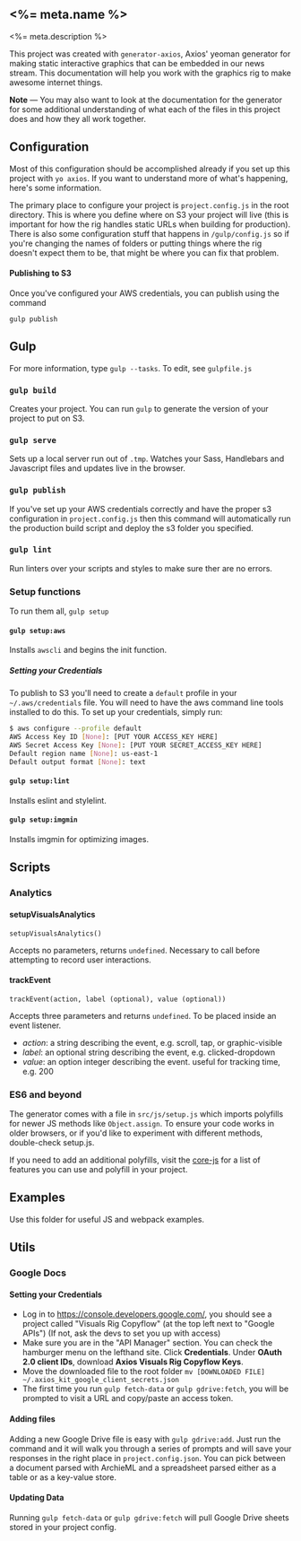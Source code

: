 <%= meta.name %>
---
<%= meta.description %>

This project was created with `generator-axios`, Axios' yeoman generator for making static interactive graphics that can be embedded in our news stream. This documentation will help you work with the graphics rig to make awesome internet things.

**Note** — You may also want to look at the documentation for the generator for some additional understanding of what each of the files in this project does and how they all work together.

## Configuration
Most of this configuration should be accomplished already if you set up this project with `yo axios`. If you want to understand more of what's happening, here's some information.

The primary place to configure your project is `project.config.js` in the root directory. This is where you define where on S3 your project will live (this is important for how the rig handles static URLs when building for production). There is also some configuration stuff that happens in `/gulp/config.js` so if you're changing the names of folders or putting things where the rig doesn't expect them to be, that might be where you can fix that problem.

#### Publishing to S3
Once you've configured your AWS credentials, you can publish using the command

`gulp publish`

## Gulp
For more information, type `gulp --tasks`. To edit, see `gulpfile.js`

### `gulp build`
Creates your project. You can run `gulp` to generate the version of your project to put on S3.

### `gulp serve`
Sets up a local server run out of `.tmp`. Watches your Sass, Handlebars and Javascript files and updates live in the browser.

### `gulp publish`
If you've set up your AWS credentials correctly and have the proper s3 configuration in `project.config.js` then this command will automatically run the production build script and deploy the s3 folder you specified.

### `gulp lint`
Run linters over your scripts and styles to make sure ther are no errors.

### Setup functions
To run them all, `gulp setup`

#### `gulp setup:aws`
Installs `awscli` and begins the init function.

##### Setting your Credentials
To publish to S3 you'll need to create a `default` profile in your `~/.aws/credentials` file. You will need to have the aws command line tools installed to do this. To set up your credentials, simply run:

```bash
$ aws configure --profile default
AWS Access Key ID [None]: [PUT YOUR ACCESS_KEY HERE]
AWS Secret Access Key [None]: [PUT YOUR SECRET_ACCESS_KEY HERE]
Default region name [None]: us-east-1
Default output format [None]: text
```

#### `gulp setup:lint`
Installs eslint and stylelint.

#### `gulp setup:imgmin`
Installs imgmin for optimizing images.

## Scripts

### Analytics

#### setupVisualsAnalytics

`setupVisualsAnalytics()`

Accepts no parameters, returns `undefined`. Necessary to call before attempting to record user interactions.

#### trackEvent

`trackEvent(action, label (optional), value (optional))`

Accepts three parameters and returns `undefined`. To be placed inside an event listener.

* *action*: a string describing the event, e.g. scroll, tap, or graphic-visible
* *label*: an optional string describing the event, e.g. clicked-dropdown
* *value*: an option integer describing the event. useful for tracking time, e.g. 200

### ES6 and beyond

The generator comes with a file in `src/js/setup.js` which imports polyfills for newer JS methods like `Object.assign`. To ensure your code works in older browsers, or if you'd like to experiment with different methods, double-check setup.js.

If you need to add an additional polyfills, visit the [core-js](https://github.com/zloirock/core-js) for a list of features you can use and polyfill in your project.

## Examples

Use this folder for useful JS and webpack examples.

## Utils

### Google Docs

#### Setting your Credentials
* Log in to <https://console.developers.google.com/>, you should see a project called "Visuals Rig Copyflow" (at the top left next to "Google APIs") (If not, ask the devs to set you up with access)
* Make sure you are in the "API Manager" section. You can check the hamburger menu on the lefthand site. Click **Credentials**. Under **OAuth 2.0 client IDs**, download **Axios Visuals Rig Copyflow Keys**.
* Move the downloaded file to the root folder `mv [DOWNLOADED FILE] ~/.axios_kit_google_client_secrets.json`
* The first time you run `gulp fetch-data` or `gulp gdrive:fetch`, you will be prompted to visit a URL and copy/paste an access token.

#### Adding files
Adding a new Google Drive file is easy with `gulp gdrive:add`. Just run the command and it will walk you through a series of prompts and will save your responses in the right place in `project.config.json`. You can pick between a document parsed with ArchieML and a spreadsheet parsed either as a table or as a key-value store.

#### Updating Data
Running `gulp fetch-data` or `gulp gdrive:fetch` will pull Google Drive sheets stored in your project config.
